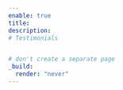 ```yaml
---
enable: true
title: 
description:
# Testimonials


# don't create a separate page
_build:
  render: "never"
---
```

